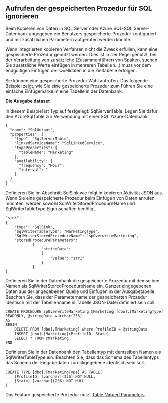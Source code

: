 ## <a name="invoking-stored-procedure-for-sql-sink"></a>Aufrufen der gespeicherten Prozedur für SQL ignorieren

Beim Kopieren von Daten in SQL Server oder Azure SQL-SQL Server-Datenbank angegeben ein Benutzers gespeicherte Prozedur konfiguriert und mit zusätzlichen Parametern aufgerufen werden konnte. 

Wenn integrierten kopieren Verfahren nicht die Zweck erfüllen, kann eine gespeicherte Prozedur genutzt werden. Dies ist in der Regel genutzt, bei der Verarbeitung von zusätzliche (Zusammenführen von Spalten, suchen Sie zusätzliche Werte einfügen in mehreren Tabellen...) muss vor dem endgültigen Einfügen der Quelldaten in die Zieltabelle erfolgen. 

Sie können eine gespeicherte Prozedur Wahl aufrufen. Das folgende Beispiel zeigt, wie Sie eine gespeicherte Prozedur zum Führen Sie eine einfache Einfügemarke in eine Tabelle in der Datenbank. 

**Die Ausgabe dataset**

In diesem Beispiel ist Typ auf festgelegt: SqlServerTable. Legen Sie dafür den AzureSqlTable zur Verwendung mit einer SQL Azure-Datenbank. 

    {
      "name": "SqlOutput",
      "properties": {
        "type": "SqlServerTable",
        "linkedServiceName": "SqlLinkedService",
        "typeProperties": {
          "tableName": "Marketing"
        },
        "availability": {
          "frequency": "Hour",
          "interval": 1
        }
      }
    }
    
Definieren Sie im Abschnitt SqlSink wie folgt in kopieren Aktivität JSON aus. Wenn Sie eine gespeicherte Prozedur beim Einfügen von Daten anrufen möchten, werden sowohl SqlWriterStoredProcedureName und SqlWriterTableType Eigenschaften benötigt.

    "sink":
    {
        "type": "SqlSink",
        "SqlWriterTableType": "MarketingType",
        "SqlWriterStoredProcedureName": "spOverwriteMarketing", 
        "storedProcedureParameters":
                {
                    "stringData": 
                    {
                        "value": "str1"     
                    }
                }
    }

Definieren Sie in der Datenbank die gespeicherte Prozedur mit demselben Namen als SqlWriterStoredProcedureName ein. Ganzer eingegebenen Daten aus der angegebenen Quelle und Einfügen in der Ausgabetabelle. Beachten Sie, dass der Parametername der gespeicherten Prozedur identisch mit der Tabellenname in Tabelle JSON-Datei definiert sein soll.

    CREATE PROCEDURE spOverwriteMarketing @Marketing [dbo].[MarketingType] READONLY, @stringData varchar(256)
    AS
    BEGIN
        DELETE FROM [dbo].[Marketing] where ProfileID = @stringData
        INSERT [dbo].[Marketing](ProfileID, State)
        SELECT * FROM @Marketing
    END

Definieren Sie in der Datenbank den Tabellentyp mit demselben Namen als SqlWriterTableType ein. Beachten Sie, dass das Schema des Tabellentyps das Schema der Eingabedaten zurückgegebene identisch sein soll.

    CREATE TYPE [dbo].[MarketingType] AS TABLE(
        [ProfileID] [varchar](256) NOT NULL,
        [State] [varchar](256) NOT NULL
    )

Das Feature gespeicherte Prozedur nutzt [Table-Valued Parameters](https://msdn.microsoft.com/library/bb675163.aspx).